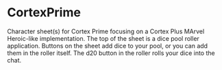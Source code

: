 # CortexPrime
Character sheet(s) for Cortex Prime focusing on a Cortex Plus MArvel Heroic-like implementation.
The top of the sheet is a dice pool roller application. 
Buttons on the sheet add dice to your pool, or you can add them in the roller itself.
The d20 button in the roller rolls your dice into the chat.
